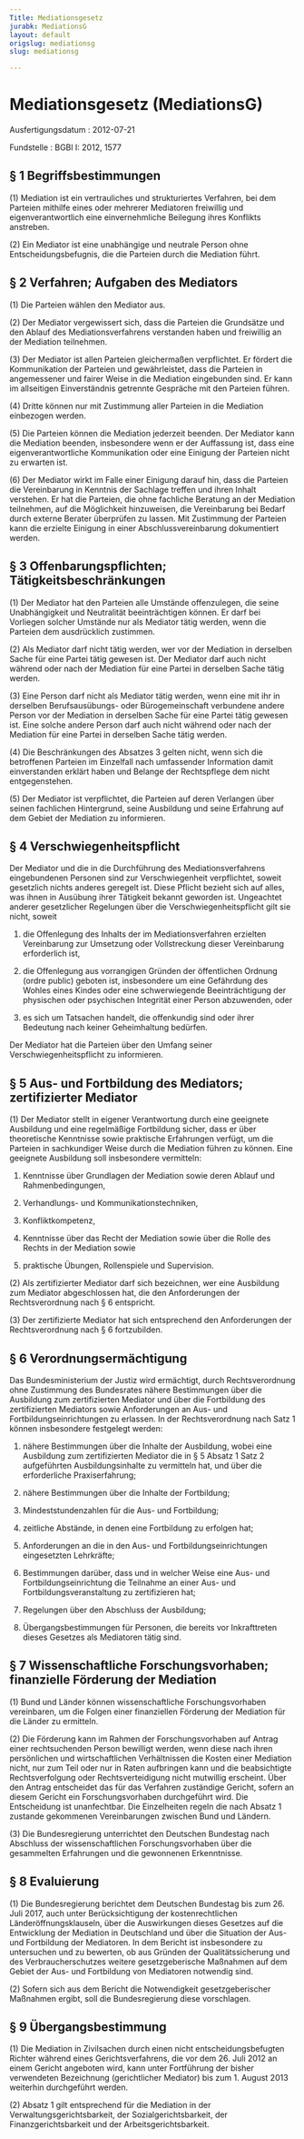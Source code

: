 ```yaml
---
Title: Mediationsgesetz
jurabk: MediationsG
layout: default
origslug: mediationsg
slug: mediationsg

---
```


# Mediationsgesetz (MediationsG)

Ausfertigungsdatum
:   2012-07-21

Fundstelle
:   BGBl I: 2012, 1577


## § 1 Begriffsbestimmungen

(1) Mediation ist ein vertrauliches und strukturiertes Verfahren, bei
dem Parteien mithilfe eines oder mehrerer Mediatoren freiwillig und
eigenverantwortlich eine einvernehmliche Beilegung ihres Konflikts
anstreben.

(2) Ein Mediator ist eine unabhängige und neutrale Person ohne
Entscheidungsbefugnis, die die Parteien durch die Mediation führt.


## § 2 Verfahren; Aufgaben des Mediators

(1) Die Parteien wählen den Mediator aus.

(2) Der Mediator vergewissert sich, dass die Parteien die Grundsätze
und den Ablauf des Mediationsverfahrens verstanden haben und
freiwillig an der Mediation teilnehmen.

(3) Der Mediator ist allen Parteien gleichermaßen verpflichtet. Er
fördert die Kommunikation der Parteien und gewährleistet, dass die
Parteien in angemessener und fairer Weise in die Mediation eingebunden
sind. Er kann im allseitigen Einverständnis getrennte Gespräche mit
den Parteien führen.

(4) Dritte können nur mit Zustimmung aller Parteien in die Mediation
einbezogen werden.

(5) Die Parteien können die Mediation jederzeit beenden. Der Mediator
kann die Mediation beenden, insbesondere wenn er der Auffassung ist,
dass eine eigenverantwortliche Kommunikation oder eine Einigung der
Parteien nicht zu erwarten ist.

(6) Der Mediator wirkt im Falle einer Einigung darauf hin, dass die
Parteien die Vereinbarung in Kenntnis der Sachlage treffen und ihren
Inhalt verstehen. Er hat die Parteien, die ohne fachliche Beratung an
der Mediation teilnehmen, auf die Möglichkeit hinzuweisen, die
Vereinbarung bei Bedarf durch externe Berater überprüfen zu lassen.
Mit Zustimmung der Parteien kann die erzielte Einigung in einer
Abschlussvereinbarung dokumentiert werden.


## § 3 Offenbarungspflichten; Tätigkeitsbeschränkungen

(1) Der Mediator hat den Parteien alle Umstände offenzulegen, die
seine Unabhängigkeit und Neutralität beeinträchtigen können. Er darf
bei Vorliegen solcher Umstände nur als Mediator tätig werden, wenn die
Parteien dem ausdrücklich zustimmen.

(2) Als Mediator darf nicht tätig werden, wer vor der Mediation in
derselben Sache für eine Partei tätig gewesen ist. Der Mediator darf
auch nicht während oder nach der Mediation für eine Partei in
derselben Sache tätig werden.

(3) Eine Person darf nicht als Mediator tätig werden, wenn eine mit
ihr in derselben Berufsausübungs- oder Bürogemeinschaft verbundene
andere Person vor der Mediation in derselben Sache für eine Partei
tätig gewesen ist. Eine solche andere Person darf auch nicht während
oder nach der Mediation für eine Partei in derselben Sache tätig
werden.

(4) Die Beschränkungen des Absatzes 3 gelten nicht, wenn sich die
betroffenen Parteien im Einzelfall nach umfassender Information damit
einverstanden erklärt haben und Belange der Rechtspflege dem nicht
entgegenstehen.

(5) Der Mediator ist verpflichtet, die Parteien auf deren Verlangen
über seinen fachlichen Hintergrund, seine Ausbildung und seine
Erfahrung auf dem Gebiet der Mediation zu informieren.


## § 4 Verschwiegenheitspflicht

Der Mediator und die in die Durchführung des Mediationsverfahrens
eingebundenen Personen sind zur Verschwiegenheit verpflichtet, soweit
gesetzlich nichts anderes geregelt ist. Diese Pflicht bezieht sich auf
alles, was ihnen in Ausübung ihrer Tätigkeit bekannt geworden ist.
Ungeachtet anderer gesetzlicher Regelungen über die
Verschwiegenheitspflicht gilt sie nicht, soweit

1.  die Offenlegung des Inhalts der im Mediationsverfahren erzielten
    Vereinbarung zur Umsetzung oder Vollstreckung dieser Vereinbarung
    erforderlich ist,


2.  die Offenlegung aus vorrangigen Gründen der öffentlichen Ordnung
    (ordre public) geboten ist, insbesondere um eine Gefährdung des Wohles
    eines Kindes oder eine schwerwiegende Beeinträchtigung der physischen
    oder psychischen Integrität einer Person abzuwenden, oder


3.  es sich um Tatsachen handelt, die offenkundig sind oder ihrer
    Bedeutung nach keiner Geheimhaltung bedürfen.



Der Mediator hat die Parteien über den Umfang seiner
Verschwiegenheitspflicht zu informieren.


## § 5 Aus- und Fortbildung des Mediators; zertifizierter Mediator

(1) Der Mediator stellt in eigener Verantwortung durch eine geeignete
Ausbildung und eine regelmäßige Fortbildung sicher, dass er über
theoretische Kenntnisse sowie praktische Erfahrungen verfügt, um die
Parteien in sachkundiger Weise durch die Mediation führen zu können.
Eine geeignete Ausbildung soll insbesondere vermitteln:

1.  Kenntnisse über Grundlagen der Mediation sowie deren Ablauf und
    Rahmenbedingungen,


2.  Verhandlungs- und Kommunikationstechniken,


3.  Konfliktkompetenz,


4.  Kenntnisse über das Recht der Mediation sowie über die Rolle des
    Rechts in der Mediation sowie


5.  praktische Übungen, Rollenspiele und Supervision.




(2) Als zertifizierter Mediator darf sich bezeichnen, wer eine
Ausbildung zum Mediator abgeschlossen hat, die den Anforderungen der
Rechtsverordnung nach § 6 entspricht.

(3) Der zertifizierte Mediator hat sich entsprechend den Anforderungen
der Rechtsverordnung nach § 6 fortzubilden.


## § 6 Verordnungsermächtigung

Das Bundesministerium der Justiz wird ermächtigt, durch
Rechtsverordnung ohne Zustimmung des Bundesrates nähere Bestimmungen
über die Ausbildung zum zertifizierten Mediator und über die
Fortbildung des zertifizierten Mediators sowie Anforderungen an Aus-
und Fortbildungseinrichtungen zu erlassen. In der Rechtsverordnung
nach Satz 1 können insbesondere festgelegt werden:

1.  nähere Bestimmungen über die Inhalte der Ausbildung, wobei eine
    Ausbildung zum zertifizierten Mediator die in § 5 Absatz 1 Satz 2
    aufgeführten Ausbildungsinhalte zu vermitteln hat, und über die
    erforderliche Praxiserfahrung;


2.  nähere Bestimmungen über die Inhalte der Fortbildung;


3.  Mindeststundenzahlen für die Aus- und Fortbildung;


4.  zeitliche Abstände, in denen eine Fortbildung zu erfolgen hat;


5.  Anforderungen an die in den Aus- und Fortbildungseinrichtungen
    eingesetzten Lehrkräfte;


6.  Bestimmungen darüber, dass und in welcher Weise eine Aus- und
    Fortbildungseinrichtung die Teilnahme an einer Aus- und
    Fortbildungsveranstaltung zu zertifizieren hat;


7.  Regelungen über den Abschluss der Ausbildung;


8.  Übergangsbestimmungen für Personen, die bereits vor Inkrafttreten
    dieses Gesetzes als Mediatoren tätig sind.





## § 7 Wissenschaftliche Forschungsvorhaben; finanzielle Förderung der Mediation

(1) Bund und Länder können wissenschaftliche Forschungsvorhaben
vereinbaren, um die Folgen einer finanziellen Förderung der Mediation
für die Länder zu ermitteln.

(2) Die Förderung kann im Rahmen der Forschungsvorhaben auf Antrag
einer rechtsuchenden Person bewilligt werden, wenn diese nach ihren
persönlichen und wirtschaftlichen Verhältnissen die Kosten einer
Mediation nicht, nur zum Teil oder nur in Raten aufbringen kann und
die beabsichtigte Rechtsverfolgung oder Rechtsverteidigung nicht
mutwillig erscheint. Über den Antrag entscheidet das für das Verfahren
zuständige Gericht, sofern an diesem Gericht ein Forschungsvorhaben
durchgeführt wird. Die Entscheidung ist unanfechtbar. Die Einzelheiten
regeln die nach Absatz 1 zustande gekommenen Vereinbarungen zwischen
Bund und Ländern.

(3) Die Bundesregierung unterrichtet den Deutschen Bundestag nach
Abschluss der wissenschaftlichen Forschungsvorhaben über die
gesammelten Erfahrungen und die gewonnenen Erkenntnisse.


## § 8 Evaluierung

(1) Die Bundesregierung berichtet dem Deutschen Bundestag bis zum 26.
Juli 2017, auch unter Berücksichtigung der kostenrechtlichen
Länderöffnungsklauseln, über die Auswirkungen dieses Gesetzes auf die
Entwicklung der Mediation in Deutschland und über die Situation der
Aus- und Fortbildung der Mediatoren. In dem Bericht ist insbesondere
zu untersuchen und zu bewerten, ob aus Gründen der Qualitätssicherung
und des Verbraucherschutzes weitere gesetzgeberische Maßnahmen auf dem
Gebiet der Aus- und Fortbildung von Mediatoren notwendig sind.

(2) Sofern sich aus dem Bericht die Notwendigkeit gesetzgeberischer
Maßnahmen ergibt, soll die Bundesregierung diese vorschlagen.


## § 9 Übergangsbestimmung

(1) Die Mediation in Zivilsachen durch einen nicht
entscheidungsbefugten Richter während eines Gerichtsverfahrens, die
vor dem 26. Juli 2012 an einem Gericht angeboten wird, kann unter
Fortführung der bisher verwendeten Bezeichnung (gerichtlicher
Mediator) bis zum 1. August 2013 weiterhin durchgeführt werden.

(2) Absatz 1 gilt entsprechend für die Mediation in der
Verwaltungsgerichtsbarkeit, der Sozialgerichtsbarkeit, der
Finanzgerichtsbarkeit und der Arbeitsgerichtsbarkeit.

